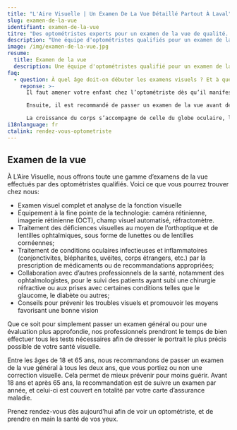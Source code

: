 ```yaml
---
title: "L'Aire Visuelle | Un Examen De La Vue Détaillé Partout À Laval"
slug: examen-de-la-vue
identifiant: examen-de-la-vue
titre: "Des optométristes experts pour un examen de la vue de qualité. Faites confiance à notre service d'optométrie renommé."
description: "Une équipe d'optométristes qualifiés pour un examen de la vue fiable."
image: /img/examen-de-la-vue.jpg
resume:
  title: Examen de la vue
  description: Une équipe d'optométristes qualifié pour un examen de la vue fiable.
faq: 
  - question: À quel âge doit-on débuter les examens visuels ? Et à quelle fréquence par la suite?
    reponse: >-
      Il faut amener votre enfant chez l’optométriste dès qu’il manifeste une plainte visuelle ou un comportement vous faisant douter d’un problème de vision. Dès l’âge de trois ans, à l’aide de dessins et de tests objectifs, l’optométriste pourra identifier le trouble visuel de votre enfant. 

      Ensuite, il est recommandé de passer un examen de la vue avant de débuter la maternelle pour s’assurer du bon fonctionnement du système visuel, car ce dernier peut avoir un impact important sur l’apprentissage.

      La croissance du corps s’accompagne de celle du globe oculaire, la vision peut changer et un examen visuel annuel est fortement recommandé. De plus, personne n’est à l’abri des maladies oculaires et des complications! Certaines pathologies s’installent sans symptômes préalables. Faire vérifier la santé de vos yeux une fois par année vous permet de bénéficier de la meilleure santé oculaire possible et de la meilleure vision s’y associant.
i18nlanguage: fr
ctalink: rendez-vous-optometriste
---
```


## Examen de la vue

À L’Aire Visuelle, nous offrons toute une gamme d’examens de la vue effectués par des optométristes qualifiés. Voici ce que vous pourrez trouver chez nous:

- Examen visuel complet et analyse de la fonction visuelle
- Équipement à la fine pointe de la technologie: caméra rétinienne, imagerie rétinienne (OCT), champ visuel automatisé, réfractomètre.
- Traitement des déficiences visuelles au moyen de l’orthoptique et de lentilles ophtalmiques, sous forme de lunettes ou de lentilles cornéennes;
- Traitement de conditions oculaires infectieuses et inflammatoires (conjonctivites, blépharites, uvéites, corps étrangers, etc.) par la prescription de médicaments ou de recommandations appropriées;
- Collaboration avec d’autres professionnels de la santé, notamment des ophtalmologistes, pour le suivi des patients ayant subi une chirurgie réfractive ou aux prises avec certaines conditions telles que le glaucome, le diabète ou autres;
- Conseils pour prévenir les troubles visuels et promouvoir les moyens favorisant une bonne vision

Que ce soit pour simplement passer un examen général ou pour une évaluation plus approfondie, nos professionnels prendront le temps de bien effectuer tous les tests nécessaires afin de dresser le portrait le plus précis possible de votre santé visuelle.

Entre les âges de 18 et 65 ans, nous recommandons de passer un examen de la vue général à tous les deux ans, que vous portiez ou non une correction visuelle. Cela permet de mieux prévenir pour moins guérir. Avant 18 ans et après 65 ans, la recommandation est de suivre un examen par année, et celui-ci est couvert en totalité par votre carte d’assurance maladie. 

Prenez rendez-vous dès aujourd’hui afin de voir un optométriste, et de prendre en main la santé de vos yeux.